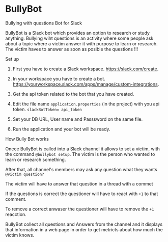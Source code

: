# BullyBot

Bullying with questions Bot for Slack 

BullyBot is a Slack bot which provides an option to research or study anything.
Bullying wiht questions is an activity where some people ask about a topic where a victim answer it with purpose to learn or research.
The victim haves to answer as soon as posible the questions !!!

Set up

1. First you have to create a Slack workspace. https://slack.com/create.

2. In your workspace you have to create a bot. https://yourworkspace.slack.com/apps/manage/custom-integrations.

3. Get the api token related to the bot that you have created. 

4. Edit the file name `application.properties` (in the project) with you api token. `slackBotToken= api_token`

5. Set your DB URL, User name and Passsword on the same file.

6. Run the application and your bot will be ready.


How Bully Bot works

Onece BullyBot is called into a Slack channel it allows to set a victim, with the command `@bullybot setup`. The victim is the person who wanted to learn or research something.

After that, all channel's members may ask any question what they wants `@victim question?`

The victim will have to answer that question in a thread with a commet

If the questions is correct the questioner will have to react with `+1` to that comment.

To remove a correct anwaser the questioner will have to remove the `+1` reacction. 

BullyBot collect all questions and Answers from the channel and it displays that information in a web page in order to get
metricts about how much the victim knows.
